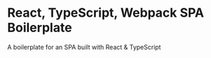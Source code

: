 # React, TypeScript, Webpack SPA Boilerplate

A boilerplate for an SPA built with React & TypeScript

